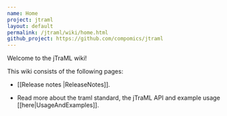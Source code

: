 ```yaml
---
name: Home
project: jtraml
layout: default
permalink: /jtraml/wiki/home.html
github_project: https://github.com/compomics/jtraml
---
```


Welcome to the jTraML wiki!



This wiki consists of the following pages:



  * [[Release notes |ReleaseNotes]].

  * Read more about the traml standard, the jTraML API and example usage [[here|UsageAndExamples]].

